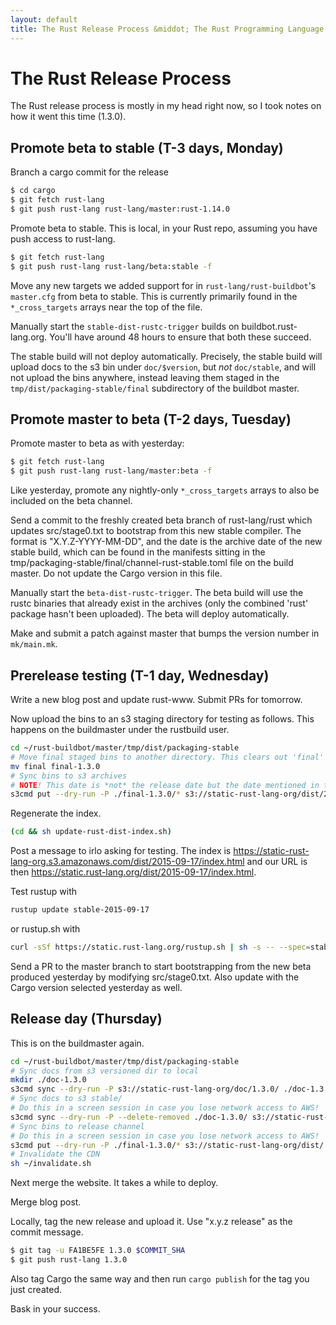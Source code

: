 ```yaml
---
layout: default
title: The Rust Release Process &middot; The Rust Programming Language
---
```


# The Rust Release Process

The Rust release process is mostly in my head right now, so I took notes on how
it went this time (1.3.0).

## Promote beta to stable (T-3 days, Monday)

Branch a cargo commit for the release

```sh
$ cd cargo
$ git fetch rust-lang
$ git push rust-lang rust-lang/master:rust-1.14.0
```

Promote beta to stable.  This is local, in your Rust repo, assuming you have
push access to rust-lang.

```sh
$ git fetch rust-lang
$ git push rust-lang rust-lang/beta:stable -f
```

Move any new targets we added support for in `rust-lang/rust-buildbot`'s
`master.cfg` from beta to stable. This is currently primarily found in the
`*_cross_targets` arrays near the top of the file.

Manually start the `stable-dist-rustc-trigger` builds on
buildbot.rust-lang.org. You'll have around 48 hours to ensure that both these
succeed.

The stable build will not deploy automatically. Precisely, the stable build
will upload docs to the s3 bin under `doc/$version`, but *not* `doc/stable`, and
will not upload the bins anywhere, instead leaving them staged in the
`tmp/dist/packaging-stable/final` subdirectory of the buildbot master.

## Promote master to beta (T-2 days, Tuesday)

Promote master to beta as with yesterday:

```sh
$ git fetch rust-lang
$ git push rust-lang rust-lang/master:beta -f
```

Like yesterday, promote any nightly-only `*_cross_targets` arrays to also be
included on the beta channel.

Send a commit to the freshly created beta branch of rust-lang/rust
which updates src/stage0.txt to bootstrap from this new stable
compiler. The format is "X.Y.Z-YYYY-MM-DD", and the date is the
archive date of the new stable build, which can be found in the
manifests sitting in the
tmp/packaging-stable/final/channel-rust-stable.toml file on the build
master. Do not update the Cargo version in this file.

Manually start the `beta-dist-rustc-trigger`. The beta build will use
the rustc binaries that already exist in the archives (only the
combined 'rust' package hasn't been uploaded). The beta will deploy
automatically.

Make and submit a patch against master that bumps the version number in
`mk/main.mk`.

## Prerelease testing (T-1 day, Wednesday)

Write a new blog post and update rust-www. Submit PRs for tomorrow.

Now upload the bins to an s3 staging directory for testing as follows.
This happens on the buildmaster under the rustbuild user.

```sh
cd ~/rust-buildbot/master/tmp/dist/packaging-stable
# Move final staged bins to another directory. This clears out 'final' for the next release.
mv final final-1.3.0
# Sync bins to s3 archives
# NOTE! This date is *not* the release date but the date mentioned in the manifest!
s3cmd put --dry-run -P ./final-1.3.0/* s3://static-rust-lang-org/dist/2015-09-17/
```

Regenerate the index.

```sh
(cd && sh update-rust-dist-index.sh)
```

Post a message to irlo asking for testing. The index is
https://static-rust-lang-org.s3.amazonaws.com/dist/2015-09-17/index.html and our
URL is then https://static.rust-lang.org/dist/2015-09-17/index.html.

Test rustup with

```sh
rustup update stable-2015-09-17
```

or rustup.sh with

```sh
curl -sSf https://static.rust-lang.org/rustup.sh | sh -s -- --spec=stable-2015-09-17
```

Send a PR to the master branch to start bootstrapping from the new
beta produced yesterday by modifying src/stage0.txt. Also update with
the Cargo version selected yesterday as well.

## Release day (Thursday)

This is on the buildmaster again.

```sh
cd ~/rust-buildbot/master/tmp/dist/packaging-stable
# Sync docs from s3 versioned dir to local
mkdir ./doc-1.3.0
s3cmd sync --dry-run -P s3://static-rust-lang-org/doc/1.3.0/ ./doc-1.3.0/
# Sync docs to s3 stable/
# Do this in a screen session in case you lose network access to AWS!
s3cmd sync --dry-run -P --delete-removed ./doc-1.3.0/ s3://static-rust-lang-org/doc/stable/
# Sync bins to release channel
# Do this in a screen session in case you lose network access to AWS!
s3cmd put --dry-run -P ./final-1.3.0/* s3://static-rust-lang-org/dist/
# Invalidate the CDN
sh ~/invalidate.sh
```

Next merge the website. It takes a while to deploy.

Merge blog post.

Locally, tag the new release and upload it. Use "x.y.z release" as the commit
message.

```sh
$ git tag -u FA1BE5FE 1.3.0 $COMMIT_SHA
$ git push rust-lang 1.3.0
```

Also tag Cargo the same way and then run `cargo publish` for the tag you just
created.

Bask in your success.
